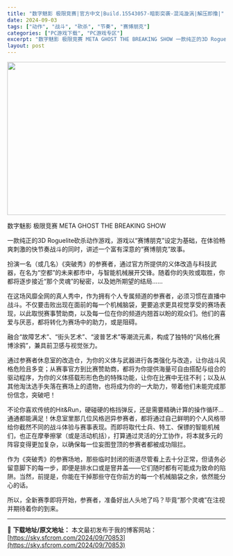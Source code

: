 ```yaml
---
title: "数字魅影 极限竞赛|官方中文|Build.15543057-暗影突袭-混沌漩涡|解压即撸|"
date: 2024-09-03
tags: ["动作", "战斗", "砍杀", "节奏", "赛博朋克"]
categories: ["PC游戏下载", "PC游戏专区"]
excerpt: "数字魅影 极限竞赛 META GHOST THE BREAKING SHOW 一款纯正的3D Roguelite砍杀动作游戏，游戏以“赛博朋克”设定为基础，在体验畅爽刺激的快节奏战斗的同时，讲述一个富有深意的“赛博朋克”故事。 扮演一名（或几名）《突破秀》的参赛者，通过官方所提供的义体改造与科技武器&hellip;"
layout: post
---
```


<img class="aligncenter size-full wp-image-70843" src="https://sky.sfcrom.com/wp-content/uploads/2024/09/2024090309101480.webp" alt="" width="616" height="353" />

数字魅影 极限竞赛 META GHOST THE BREAKING SHOW

一款纯正的3D Roguelite砍杀动作游戏，游戏以“赛博朋克”设定为基础，在体验畅爽刺激的快节奏战斗的同时，讲述一个富有深意的“赛博朋克”故事。

扮演一名（或几名）《突破秀》的参赛者，通过官方所提供的义体改造与科技武器，在名为“空都”的未来都市中，与智能机械展开交锋。随着你的失败或取胜，你都将逐步接近“那个灵魂”的秘密，以及她所期望的结局……

在这场风靡全网的真人秀中，作为拥有个人专属频道的参赛者，必须习惯在直播中战斗。不仅要击败出现在面前的每一个机械脑袋，更要追求更具视觉享受的赛场表现，以此取悦赛事赞助商，以及每一位在你的频道内翘首以盼的观众们。他们的喜爱与厌恶，都将转化为赛场中的助力，或是阻碍。

融合“故障艺术”、“街头艺术”、“波普艺术”等潮流元素，构成了独特的“风格化赛博涂鸦”，兼具前卫感与视觉张力。

通过参赛者休息室的改造仓，为你的义体与武器进行各类强化与改造，让你战斗风格危险且多变；从赛事官方到比赛赞助商，都将为你提供海量可自由搭配与组合的驱动程序，为你的义体搭载形形色色的特殊功能，让你在比赛中无往不利；以及从其他淘汰选手失落在赛场上的遗物，也将成为你的一大助力，带着他们未能完成那份信念，突破吧！

不论你喜欢传统的Hit&amp;Run，硬碰硬的格挡弹反，还是需要精确计算的操作循环…通通都能满足！休息室里那几位风格迥异参赛者，都将通过自己鲜明的个人风格带给你截然不同的战斗体验与赛事表现。而即将取代士兵、特工、保镖的智能机械们，也正在摩拳擦掌（或是活动机括），打算通过灵活的分工协作，将本就多元的阵容变得更加复杂，以确保每一位妄图登顶的参赛者都被成功阻拦。

作为《突破秀》的参赛场地，那些临时封闭的街道尽管看上去十分正常，但请务必留意脚下的每一步，即便是排水口或是窨井盖——它们随时都有可能成为致命的陷阱。当然，前提是，你能在干掉那些守在你前方的每一个机械脑袋之余，依然能分心的话。

所以，全新赛季即将开始，参赛者，准备好出人头地了吗？毕竟“那个灵魂”在注视并期待着你的到来。

---
📖 **下载地址/原文地址：** 本文最初发布于我的博客网站：[https://sky.sfcrom.com/2024/09/70853](https://sky.sfcrom.com/2024/09/70853)
